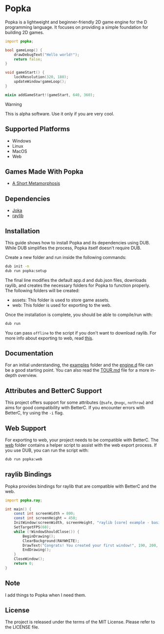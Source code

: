 # Popka

Popka is a lightweight and beginner-friendly 2D game engine for the D programming language.
It focuses on providing a simple foundation for building 2D games.

```d
import popka;

bool gameLoop() {
    drawDebugText("Hello world!");
    return false;
}

void gameStart() {
    lockResolution(320, 180);
    updateWindow!gameLoop();
}

mixin addGameStart!(gameStart, 640, 360);
```

> [!WARNING]  
> This is alpha software. Use it only if you are very cool.

## Supported Platforms

* Windows
* Linux
* MacOS
* Web

## Games Made With Popka

* [A Short Metamorphosis](https://kapendev.itch.io/a-short-metamorphosis)

## Dependencies

* [Joka](https://github.com/Kapendev/joka)
* [raylib](https://github.com/raysan5/raylib)

## Installation

This guide shows how to install Popka and its dependencies using DUB.
While DUB simplifies the process, Popka itself doesn't require DUB.

Create a new folder and run inside the following commands:

```bash
dub init -n
dub run popka:setup
```

The final line modifies the default app.d and dub.json files, downloads raylib, and creates the necessary folders for Popka to function properly. The following folders will be created:

* assets: This folder is used to store game assets.
* web: This folder is used for exporting to the web.

Once the installation is complete, you should be able to compile/run with:

```bash
dub run
```

You can pass `offline` to the script if you don't want to download raylib.
For more info about exporting to web, read [this](#web-support).

## Documentation

For an initial understanding, the [examples](examples) folder and the [engine.d](source/popka/game/engine.d) file can be a good starting point.
You can also read the [TOUR.md](TOUR.md) file for a more in-depth overview.

## Attributes and BetterC Support

This project offers support for some attributes (`@safe`, `@nogc`, `nothrow`) and aims for good compatibility with BetterC.
If you encounter errors with BetterC, try using the `-i` flag.

## Web Support

For exporting to web, your project needs to be compatible with BetterC.
The [web](web) folder contains a helper script to assist with the web export process.
If you use DUB, you can run the script with:

```bash
dub run popka:web
```

## raylib Bindings

Popka provides bindings for raylib that are compatible with BetterC and the web.

```d
import popka.ray;

int main() {
    const int screenWidth = 800;
    const int screenHeight = 450;
    InitWindow(screenWidth, screenHeight, "raylib [core] example - basic window");
    SetTargetFPS(60);
    while (!WindowShouldClose()) {
        BeginDrawing();
        ClearBackground(RAYWHITE);
        DrawText("Congrats! You created your first window!", 190, 200, 20, LIGHTGRAY);
        EndDrawing();
    }
    CloseWindow();
    return 0;
}
```

## Note

I add things to Popka when I need them.

## License

The project is released under the terms of the MIT License.
Please refer to the LICENSE file.
